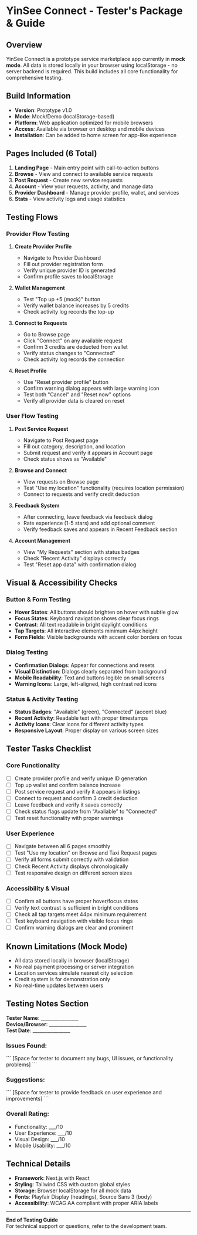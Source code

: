 # YinSee Connect - Tester's Package & Guide

## Overview
YinSee Connect is a prototype service marketplace app currently in **mock mode**. All data is stored locally in your browser using localStorage - no server backend is required. This build includes all core functionality for comprehensive testing.

## Build Information
- **Version**: Prototype v1.0
- **Mode**: Mock/Demo (localStorage-based)
- **Platform**: Web application optimized for mobile browsers
- **Access**: Available via browser on desktop and mobile devices
- **Installation**: Can be added to home screen for app-like experience

## Pages Included (6 Total)
1. **Landing Page** - Main entry point with call-to-action buttons
2. **Browse** - View and connect to available service requests
3. **Post Request** - Create new service requests
4. **Account** - View your requests, activity, and manage data
5. **Provider Dashboard** - Manage provider profile, wallet, and services
6. **Stats** - View activity logs and usage statistics

## Testing Flows

### Provider Flow Testing
1. **Create Provider Profile**
   - Navigate to Provider Dashboard
   - Fill out provider registration form
   - Verify unique provider ID is generated
   - Confirm profile saves to localStorage

2. **Wallet Management**
   - Test "Top up +5 (mock)" button
   - Verify wallet balance increases by 5 credits
   - Check activity log records the top-up

3. **Connect to Requests**
   - Go to Browse page
   - Click "Connect" on any available request
   - Confirm 3 credits are deducted from wallet
   - Verify status changes to "Connected"
   - Check activity log records the connection

4. **Reset Profile**
   - Use "Reset provider profile" button
   - Confirm warning dialog appears with large warning icon
   - Test both "Cancel" and "Reset now" options
   - Verify all provider data is cleared on reset

### User Flow Testing
1. **Post Service Request**
   - Navigate to Post Request page
   - Fill out category, description, and location
   - Submit request and verify it appears in Account page
   - Check status shows as "Available"

2. **Browse and Connect**
   - View requests on Browse page
   - Test "Use my location" functionality (requires location permission)
   - Connect to requests and verify credit deduction

3. **Feedback System**
   - After connecting, leave feedback via feedback dialog
   - Rate experience (1-5 stars) and add optional comment
   - Verify feedback saves and appears in Recent Feedback section

4. **Account Management**
   - View "My Requests" section with status badges
   - Check "Recent Activity" displays correctly
   - Test "Reset app data" with confirmation dialog

## Visual & Accessibility Checks

### Button & Form Testing
- **Hover States**: All buttons should brighten on hover with subtle glow
- **Focus States**: Keyboard navigation shows clear focus rings
- **Contrast**: All text readable in bright daylight conditions
- **Tap Targets**: All interactive elements minimum 44px height
- **Form Fields**: Visible backgrounds with accent color borders on focus

### Dialog Testing
- **Confirmation Dialogs**: Appear for connections and resets
- **Visual Distinction**: Dialogs clearly separated from background
- **Mobile Readability**: Text and buttons legible on small screens
- **Warning Icons**: Large, left-aligned, high contrast red icons

### Status & Activity Testing
- **Status Badges**: "Available" (green), "Connected" (accent blue)
- **Recent Activity**: Readable text with proper timestamps
- **Activity Icons**: Clear icons for different activity types
- **Responsive Layout**: Proper display on various screen sizes

## Tester Tasks Checklist

### Core Functionality
- [ ] Create provider profile and verify unique ID generation
- [ ] Top up wallet and confirm balance increase
- [ ] Post service request and verify it appears in listings
- [ ] Connect to request and confirm 3 credit deduction
- [ ] Leave feedback and verify it saves correctly
- [ ] Check status flags update from "Available" to "Connected"
- [ ] Test reset functionality with proper warnings

### User Experience
- [ ] Navigate between all 6 pages smoothly
- [ ] Test "Use my location" on Browse and Taxi Request pages
- [ ] Verify all forms submit correctly with validation
- [ ] Check Recent Activity displays chronologically
- [ ] Test responsive design on different screen sizes

### Accessibility & Visual
- [ ] Confirm all buttons have proper hover/focus states
- [ ] Verify text contrast is sufficient in bright conditions
- [ ] Check all tap targets meet 44px minimum requirement
- [ ] Test keyboard navigation with visible focus rings
- [ ] Confirm warning dialogs are clear and prominent

## Known Limitations (Mock Mode)
- All data stored locally in browser (localStorage)
- No real payment processing or server integration
- Location services simulate nearest city selection
- Credit system is for demonstration only
- No real-time updates between users

## Testing Notes Section
**Tester Name**: ________________  
**Device/Browser**: ________________  
**Test Date**: ________________

### Issues Found:
\`\`\`
[Space for tester to document any bugs, UI issues, or functionality problems]
\`\`\`

### Suggestions:
\`\`\`
[Space for tester to provide feedback on user experience and improvements]
\`\`\`

### Overall Rating:
- Functionality: ___/10
- User Experience: ___/10
- Visual Design: ___/10
- Mobile Usability: ___/10

## Technical Details
- **Framework**: Next.js with React
- **Styling**: Tailwind CSS with custom global styles
- **Storage**: Browser localStorage for all mock data
- **Fonts**: Playfair Display (headings), Source Sans 3 (body)
- **Accessibility**: WCAG AA compliant with proper ARIA labels

---

**End of Testing Guide**  
For technical support or questions, refer to the development team.
